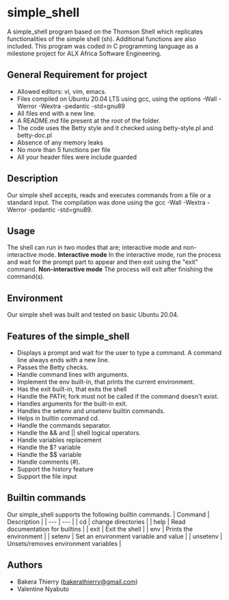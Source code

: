 # simple_shell
A simple_shell program based on the Thomson Shell which replicates functionalities of the simple shell (sh). Additional functions are also included. 
This program was coded in C programming language as a milestone project for ALX Africa Software Engineering.

## General Requirement for project
+ Allowed editors: vi, vim, emacs.
+ Files compiled on Ubuntu 20.04 LTS using gcc, using the options -Wall -Werror -Wextra -pedantic -std=gnu89
+ All files end with a new line.
+ A README.md file present at the root of the folder.
+ The code uses the Betty style and it checked using betty-style.pl and betty-doc.pl
+ Absence of any memory leaks
+ No more than 5 functions per file
+ All your header files were include guarded

## Description
Our simple shell accepts, reads and executes commands from a file or a standard input. The compilation was done using the gcc -Wall -Wextra -Werror -pedantic -std=gnu89.

## Usage
The shell can run in two modes that are; interactive mode and non-interactive mode. 
**Interactive mode**
In the interactive mode, run the process and wait for the prompt part to appear and then exit using the "exit" command.
**Non-interactive mode**
The process will exit after finishing the command(s).

## Environment
Our simple shell was built and tested on basic Ubuntu 20.04.

## Features of the simple_shell
+ Displays a prompt and wait for the user to type a command. A command line always ends with a new line.
+ Passes the Betty checks.
+ Handle command lines with arguments.
+ Implement the env built-in, that prints the current environment.
+ Has the exit built-in, that exits the shell
+ Handle the PATH; fork must not be called if the command doesn't exist.
+ Handles arguments for the built-in exit.
+ Handles the setenv and unsetenv builtin commands.
+ Helps in  builtin command cd.
+ Handle the commands separator.
+ Handle the && and || shell logical operators.
+ Handle variables replacement
+ Handle the $? variable
+ Handle the $$ variable
+ Handle comments (#).
+ Support the history feature
+ Support the file input

## Builtin commands
Our simple_shell supports the following builtin commands.
| Command | Description |
| --- | --- |
|  cd  | change directories |
| help | Read documentation for builtins |
| exit | Exit the shell |
| env | Prints the environment |
| setenv | Set an environment variable and value |
| unsetenv | Unsets/removes environment variables |


## Authors
+ Bakera Thierry (bakerathierry@gmail.com)
+ Valentine Nyabuto
